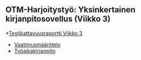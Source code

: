 # 

## OTM-Harjoitystyö: Yksinkertainen kirjanpitosovellus (Viikko 3)
*[Testikattavuusraportti Viikko 3](https://github.com/miikahyttinen/otm-harjoitustyo/blob/master/harjoitustyo/testikattavauus%20viiikko%203.png)
* [Vaatimusmäärittely](https://github.com/miikahyttinen/otm-harjoitustyo/blob/master/harjoitustyo/vaatimusmaarittely.md)
* [Työaikakirjanpito](https://github.com/miikahyttinen/otm-harjoitustyo/blob/master/harjoitustyo/tyoaikakirjanpito.md)



